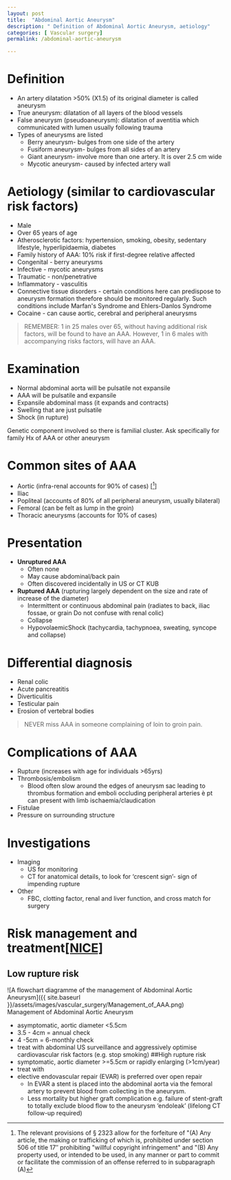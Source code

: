 ```yaml
---
layout: post
title:  "Abdominal Aortic Aneurysm"
description: " Definition of Abdominal Aortic Aneurysm, aetiology"
categories: [ Vascular surgery] 
permalink: /abdominal-aortic-aneurysm

---
```


# Definition

- An artery dilatation >50% (X1.5) of its original diameter is called aneurysm
- True aneurysm: dilatation of all layers of the blood vessels
- False aneurysm (pseudoaneurysm): dilatation of aventitia which communicated with lumen usually following trauma
- Types of aneurysms are listed
    - Berry aneurysm- bulges from one side of the artery
    - Fusiform aneurysm- bulges from all sides of an artery
    - Giant aneurysm- involve more than one artery. It is over 2.5 cm wide
    - Mycotic aneurysm- caused by infected artery wall

# Aetiology (similar to cardiovascular risk factors)

- Male
- Over 65 years of age
- Atherosclerotic factors: hypertension, smoking, obesity, sedentary lifestyle, hyperlipidaemia, diabetes
- Family history of AAA: 10% risk if first-degree relative affected
- Congenital - berry aneurysms
- Infective - mycotic aneurysms
- Traumatic - non/penetrative
- Inflammatory - vasculitis
- Connective tissue disorders - certain conditions here can predispose to aneurysm formation therefore should be monitored regularly. Such conditions include Marfan's Syndrome and Ehlers-Danlos Syndrome
- Cocaine - can cause aortic, cerebral and peripheral aneurysms

> REMEMBER: 1 in 25 males over 65, without having additional risk factors, will be found to have an AAA. However, 1 in 6 males with accompanying risks factors, will have an AAA. 

# Examination

- Normal abdominal aorta will be pulsatile not expansile
- AAA will be pulsatile and expansile
- Expansile abdominal mass (it expands and contracts)
- Swelling that are just pulsatile
- Shock (in rupture)

Genetic component involved so there is familial cluster. Ask specifically for family Hx of AAA or other aneurysm

# Common sites of AAA

- Aortic (infra-renal accounts for 90% of cases) [[^1]]
- Iliac
- Popliteal (accounts of 80% of all peripheral aneurysm, usually bilateral)
- Femoral (can be felt as lump in the groin)
- Thoracic aneurysms (accounts for 10% of cases)

# Presentation

- **Unruptured AAA**
    - Often none
    - May cause abdominal/back pain
    - Often discovered incidentally in US or CT KUB
- **Ruptured AAA** (rupturing largely dependent on the size and rate of increase of the diameter)
    - Intermittent or continuous abdominal pain (radiates to back, iliac fossae, or grain  Do not confuse with renal colic)
    - Collapse
    - HypovolaemicShock (tachycardia, tachypnoea, sweating, syncope and collapse)

# Differential diagnosis

- Renal colic
- Acute pancreatitis
- Diverticulitis
- Testicular pain
- Erosion of vertebral bodies

> NEVER miss AAA in someone complaining of loin to groin pain.

# Complications of AAA

- Rupture (increases with age for individuals >65yrs)
- Thrombosis/embolism
    - Blood often slow around the edges of aneurysm sac leading to thrombus formation and emboli occluding peripheral arteries è pt can present with limb ischaemia/claudication
- Fistulae
- Pressure on surrounding structure

# Investigations

- Imaging
    - US for monitoring
    - CT for anatomical details, to look for ‘crescent sign’- sign of impending rupture
- Other
    - FBC, clotting factor, renal and liver function, and cross match for surgery

# Risk management and treatment[[NICE]][1]
## Low rupture risk  

<div class+"card-img-top mb-5 shadow-lg">![A flowchart diagramme of the management of Abdominal Aortic Aneurysm]({{ site.baseurl }}/assets/images/vascular_surgery/Management_of_AAA.png) </div> <div class="caption"> Management of Abdominal Aortic Aneurysm </div>

- asymptomatic, aortic diameter <5.5cm
- 3.5 - 4cm = annual check
- 4 -5cm = 6-monthly check
- treat with abdominal US surveillance and aggressively optimise cardiovascular risk factors (e.g. stop smoking)
##High rupture risk  
- symptomatic, aortic diameter >=5.5cm or rapidly enlarging (>1cm/year)
- treat with
- elective endovascular repair (EVAR) is preferred over open repair
    - In EVAR a stent is placed into the abdominal aorta via the femoral artery to prevent blood from collecting in the aneurysm.
    - Less mortality but higher graft complication e.g. failure of stent-graft to totally exclude blood flow to the aneurysm ‘endoleak’ (lifelong CT follow-up required)

[1]: https://www.nice.org.uk/guidance/ng156/chapter/Recommendations "NICE AAA "

[^1]: The relevant provisions of § 2323 allow for the forfeiture of "(A) Any article, the making or trafficking of which is, prohibited under section 506 of title 17″ prohibiting "willful copyright infringement" and "(B) Any property used, or intended to be used, in any manner or part to commit or facilitate the commission of an offense referred to in subparagraph (A)